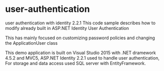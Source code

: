 # user-authentication
user authentication with identity 2.2.1
This code sample describes how to modify already built in ASP.NET Identity User Authentication

This has mainly focused on customizing password policies and changing the ApplicationUser class 

This demo application is built on Visual Studio 2015 with .NET dramework 4.5.2 and MVC5,  ASP.NET Identity 2.2.1 used to handle user authentication, For storage and data access used SQL server with EntityFramework. 
